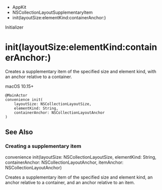 

- AppKit
- NSCollectionLayoutSupplementaryItem
-  init(layoutSize:elementKind:containerAnchor:) 

Initializer

# init(layoutSize:elementKind:containerAnchor:)

Creates a supplementary item of the specified size and element kind, with an anchor relative to a container.

macOS 10.15+

``` source
@MainActor
convenience init(
    layoutSize: NSCollectionLayoutSize,
    elementKind: String,
    containerAnchor: NSCollectionLayoutAnchor
)
```

## See Also

### Creating a supplementary item

convenience init(layoutSize: NSCollectionLayoutSize, elementKind: String, containerAnchor: NSCollectionLayoutAnchor, itemAnchor: NSCollectionLayoutAnchor)

Creates a supplementary item of the specified size and element kind, an anchor relative to a container, and an anchor relative to an item.

